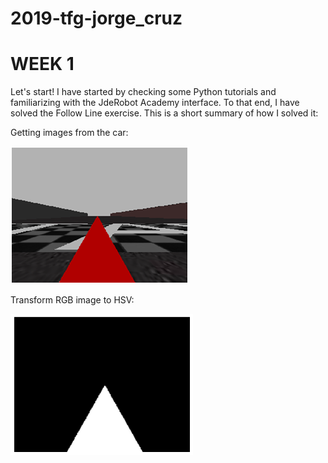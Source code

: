 # 2019-tfg-jorge_cruz

# WEEK 1
Let's start! I have started by checking some Python tutorials and familiarizing with the JdeRobot Academy interface. To that end, I have solved the Follow Line exercise. This is a short summary of how I solved it:

Getting images from the car:

![img](/docs/[FL]Camera_RGB.png)

Transform RGB image to HSV:

![img](/docs/[FL]Camera_HSV.png)

